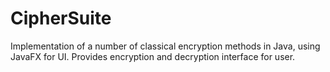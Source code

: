 # CipherSuite

Implementation of a number of classical encryption methods in Java, using JavaFX for UI. Provides encryption and decryption interface for user.
